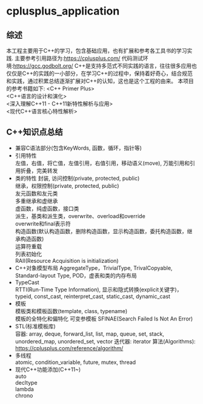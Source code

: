 # cplusplus_application

## 综述

本工程主要用于C++的学习，包含基础应用，也有扩展和参考各工具书的学习实践.
主要参考引用路径为:https://cplusplus.com/
代码测试环境:https://gcc.godbolt.org/
C++是支持多范式不同实践的语言，往往很多应用也仅仅是C++的实践的一小部分，在学习C++的过程中，保持着好奇心，结合规范和实践，通过积累总结逐渐扩展对C++的认知，这也是这个工程的由来。
本项目的参考书籍如下:
<C++ Primer Plus>  
<C++语言的设计和演化>  
<深入理解C++11 - C++11新特性解析与应用>  
<现代C++语言核心特性解析>  


## C++知识点总结

* 兼容C语法部分(包含KeyWords, 函数，循环，指针等)
* 引用特性  
  左值，右值，将亡值，左值引用，右值引用，移动语义(move), 万能引用和引用折叠，完美转发
* 类的特性
  封装, 访问控制(private, protected, public)  
  继承，权限控制(private, protected, public)  
  友元函数和友元类  
  多重继承和虚继承  
  虚函数，纯虚函数，接口类  
  派生，基类和派生类，overwrite、overload和override  
  overwrite和final表示符  
  构造函数(默认构造函数，删除构造函数，显示构造函数，委托构造函数，继承构造函数)  
  运算符重载  
  列表初始化  
  RAII(Resource Acquisition is initialization)  
* C++对象模型布局
  AggregateType，TrivialType, TrivalCopyable, Standard-layout Type, POD，虚表和类的内存布局
* TypeCast  
  RTTI(Run-Time Type Information), 显示和隐式转换(explicit关键字)，typeid, const_cast, reinterpret_cast, static_cast, dynamic_cast  
* 模板  
  模板类和模板函数(template, class, typename)  
  模板的全特化和偏特化
  可变参模板
  SFINAE(Search Failed Is Not An Error)  
* STL(标准模板库)  
  容器: array, deque, forward_list, list, map, queue, set, stack, unordered_map, unordered_set, vector
  迭代器: iterator
  算法(Algorithms): https://cplusplus.com/reference/algorithm/  
* 多线程  
  atomic, condition_variable, future, mutex, thread
* 现代C++功能添加(C++11~)  
  auto  
  decltype  
  lambda  
  chrono  


  
